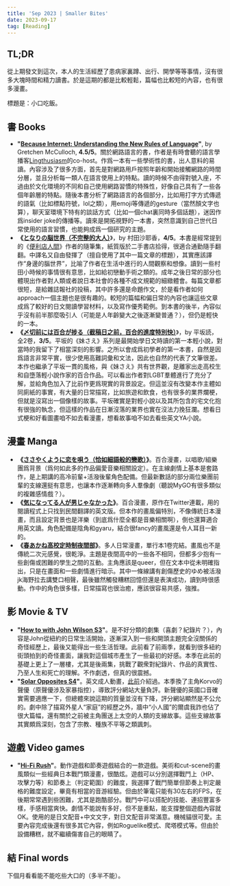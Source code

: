```yaml
---
title: 'Sep 2023 | Smaller Bites'
date: 2023-09-17
tag: [Reading]
---
```


## TL;DR

從上期發文到這次，本人的生活經歷了患病家裏蹲、出行、開學等等事情，沒有很多大塊時間和精力讀書。於是這期的都是比較輕鬆，篇幅也比較短的內容，也有很多漫畫。

標題是：小口吃飯。

<!-- more -->

## 書 Books

+ **"[Because Internet: Understanding the New Rules of Language](https://www.goodreads.com/book/show/36739320-because-internet)"**, by Gretchen McCulloch, **4.5/5**。關於網路語言的書，作者是有時會聽的語言學播客[Lingthusiasm](https://lingthusiasm.com/)的co-host。作爲一本有一些學術性的書，出人意料的易讀。內容涉及了很多方面，首先是對網路用戶按照年齡和開始接觸網路的時間分層，並且分析每一類人在語言使用上的特點。讀的時候不由得對號入座，不過由於文化環境的不同和自己使用網路習慣的特殊性，好像自己具有了一些各個年齡層的特點。隨後本書分析了網路語言的各個部分，比如用打字方式傳遞的語氣（比如標點符號，lol之類），用emoji等傳遞的gesture（當然顏文字也算），聊天室環境下特有的談話方式（比如一個chat裏同時多個話題），迷因作爲insider joke的傳播等。讀來是開拓視野的一本書，突然意識到自己世代日常使用的語言習慣，也能夠成爲一個研究的主題。
+ **《[となりの脳世界（不完整的大人）](https://bookmeter.com/books/13139065)**》，by 村田沙耶香，**4/5**。本書是經常提到的《[便利店人間](https://sbeam.dev/posts/monthly-nov-2022.html#%E6%9B%B8-books)》作者的隨筆集，紙質版於二手書店拾得，很適合通勤隨手翻翻。中譯名又自由發揮了（擅自使用了其中一篇文章的標題），其實應該譯作“身邊的腦世界”，比喻了作者在生活中進行的人間觀察和想像。讀到一些村田小時候的事情很有意思，比如給初戀動手術之類的。成年之後日常的部分也體現出作者對人類或者說日本社會的各種不成文規範的細緻體會。每篇文章都很短，是給雜誌報社的投稿，其中許多還是命題作文，於是看作者如何approach一個主題也是很有趣的。較短的篇幅和偏日常的內容也讓這些文章成爲了較好的日文閱讀學習材料，以及寫作優秀範例。到本書的後半，內容似乎沒有前半那麼吸引人（可能是人年齡變大之後逐漸變普通？），但仍是輕快的一本。
+ **《[〆切前には百合が捗る（截稿日之前，百合的進度特別快）](https://bookmeter.com/books/16813639)**》，by 平坂読，全2卷，**3/5**。平坂的《妹さえ》系列是最開始學日文時讀的第一本輕小說，對當時的我留下了相當深刻的影響。之所以會成爲初學者的第一本書，自然是因爲語言非常平實，很少使用高難詞彙和文法，因此也自然的代表了文筆很差。本作也繼承了平坂一貫的風格，與《妹さえ》共有世界觀，是離家出走高校生和自墮落輕小說作家的百合作品。可以看出作者對LGBT羣體進行了充分了解，並給角色加入了比前作更爲現實的背景設定。但這並沒有改變本作主體如同廁紙的事實，有大量的日常描寫，比如旅遊和飲食，也有很多的業界爛梗，但就是沒寫出一個像樣的故事。平坂確實是對輕小說以及其所包含的宅文化抱有很強的執念，但這樣的作品在日漸沒落的業界也實在沒法力挽狂瀾。想看日式梗和好看圖畫咱不如去看漫畫，想看故事咱不如去看些英文YA小說。

## 漫畫 Manga

+ **《[ささやくように恋を唄う（恰如細語般的戀歌）](https://ja.wikipedia.org/wiki/%E3%81%95%E3%81%95%E3%82%84%E3%81%8F%E3%82%88%E3%81%86%E3%81%AB%E6%81%8B%E3%82%92%E5%94%84%E3%81%86)》**。百合漫畫，以唱歌/組樂團爲背景（爲何如此多的作品偏愛音樂相關設定）。在主線劇情上基本是套路作，是上期講的高冷前輩+活潑後輩角色配備。但最新數話的部分兩位樂團前輩的支線還挺有意思，也讓本作逐漸轉向多人羣像劇（聽說MyGO有很多類似的複雜感情戲？）。
+ **《[気になってる人が男じゃなかった](https://www.amazon.co.jp/%E6%B0%97%E3%81%AB%E3%81%AA%E3%81%A3%E3%81%A6%E3%82%8B%E4%BA%BA%E3%81%8C%E7%94%B7%E3%81%98%E3%82%83%E3%81%AA%E3%81%8B%E3%81%A3%E3%81%9F-VOL-1-KITORA-%E6%96%B0%E4%BA%95-%E3%81%99%E3%81%BF%E3%81%93/dp/4046817321)》**。百合漫畫，原作在Twitter連載，用的閱讀程式上只找到民間翻譯的英文版。但本作的畫風偏特別，不像傳統日本漫畫，而且設定背景也是洋樂（到底爲什麼全都是音樂相關啊），倒也還算適合用英文讀。角色配備是陰角和gyaru，結合很fancy的畫風還是令人耳目一新的。
+ **《[春あかね高校定時制夜間部](https://www.amazon.co.jp/%E6%98%A5%E3%81%82%E3%81%8B%E3%81%AD%E9%AB%98%E6%A0%A1%E5%AE%9A%E6%99%82%E5%88%B6%E5%A4%9C%E9%96%93%E9%83%A8-%E8%A7%92%E5%B7%9D%E3%82%B3%E3%83%9F%E3%83%83%E3%82%AF%E3%82%B9%E3%83%BB%E3%82%A8%E3%83%BC%E3%82%B9-heisoku/dp/4041139082)》**。多人日常漫畫，單行本1卷完結。畫風也不是傳統二次元感覺，很乾淨。主題是夜間高中的一些各不相同，但都多少抱有一些創傷或困難的學生之間的互動。主角應該是queer，但在文本中從未明確指出，只是在畫面和一些劇情進行暗示。其中一條線講有創傷歷史的ゆめ被活潑jk海野拉去講雙口相聲，最後雖然觸發糟糕回憶但還是表演成功，讀到時很感動。作中的角色很多樣，日常描寫也很治癒，應該很容易共感，強推。

## 影 Movie & TV

+ **"[How to with John Wilson S3](https://www.hbo.com/how-to-with-john-wilson)"**。是不好分類的劇集（喜劇？紀錄片？），內容是John從紐約的日常生活開始，逐漸深入到一些和開頭主題完全沒關係的奇怪經歷上，最後又能得出一些生活哲理。此前看了前兩季，就看到很多紐約街頭拍到的奇怪畫面，讓我對這個城市產生了一些最初的好感。本季在此前的基礎上更上了一層樓，尤其是後兩集，挑戰了觀衆對紀錄片、作品的真實性、乃至人生和死亡的理解。不作劇透，但真的很震撼。
+ **"[Solar Opposites S4](https://www.hulu.com/series/solar-opposites-f089664b-1a87-433b-86a5-24e7da5a246a)"**。英文成人動畫，[此前](https://sbeam.dev/posts/summer-reading.html#%E5%BD%B1%E7%89%87-videos)介紹過。本季換了主角Korvo的聲優（原聲優涉及家暴指控），導致評分網站大量負評。新聲優的英國口音確實需要適應一下，但總體來說這期的質量並沒有下降，評分網站顯然是不公允的。劇中除了描寫外星人“家庭”的經歷之外，牆中“小人國”的爾虞我詐也佔了很大篇幅，還有關於之前被主角團送上太空的人類的支線故事。這些支線故事其實頗爲深刻，包含了宗教、種族不平等之類諷刺。

## 遊戲 Video games

+ **"[Hi-Fi Rush](https://steamdb.info/app/1817230/)"**。動作遊戲和節奏遊戲結合的一款遊戲。美術和cut-scene的畫風類似一些經典日本戰鬥類漫畫，很酷炫。遊戲可以分別選擇戰鬥上（HP、攻擊力等）和節奏上（判定範圍）的難度，我選擇了戰鬥簡單但節奏上判定嚴格的難度設定，畢竟有相當的音游經驗。但由於筆電只能有30左右的FPS，在後期常常遇到些困難，尤其是跑酷部分。戰鬥中可以搭配的技能、連招豐富多樣，手感相當爽快。劇情不能說有多好，但不是重點，能支撐整個遊戲內容就OK。使用的是日文配音+中文文字，對日文配音非常滿意。機械貓很可愛。主要內容完成後還有很多其它內容，例如Roguelike模式、爬塔模式等。但由於設備糟糕，就不繼續傷害自己的眼睛了。

## 結 Final words

下個月看看能不能吃些大口的（多半不能）。
